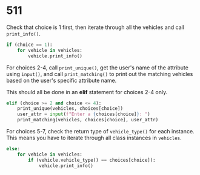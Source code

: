 # 511

Check that choice is 1 first, then iterate through all the vehicles and call `print_info()`.

```python
if (choice == 1):
    for vehicle in vehicles:
        vehicle.print_info()
```

For choices 2-4, call `print_unique()`, get the user's name of the attribute using `input()`, and call `print_matching()` to print out the matching vehicles based on the user's specific attribute name.

This should all be done in an **elif** statement for choices 2-4 only.

```python
elif (choice >= 2 and choice <= 4):
    print_unique(vehicles, choices[choice])
    user_attr = input(f"Enter a {choices[choice]}: ")
    print_matching(vehicles, choices[choice], user_attr)
```

For choices 5-7, check the return type of `vehicle_type()` for each instance. This means you have to iterate through all class instances in `vehicles`.

```python
else:
    for vehicle in vehicles:
        if (vehicle.vehicle_type() == choices[choice]):
            vehicle.print_info()
```


